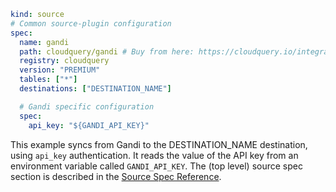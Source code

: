 ```yaml copy
kind: source
# Common source-plugin configuration
spec:
  name: gandi
  path: cloudquery/gandi # Buy from here: https://cloudquery.io/integrations/gandi
  registry: cloudquery
  version: "PREMIUM"
  tables: ["*"]
  destinations: ["DESTINATION_NAME"]

  # Gandi specific configuration
  spec:
    api_key: "${GANDI_API_KEY}"
```

This example syncs from Gandi to the DESTINATION_NAME destination, using `api_key` authentication. It reads the value of the API key from an environment variable called `GANDI_API_KEY`. The (top level) source spec section is described in the [Source Spec Reference](/docs/reference/source-spec).
